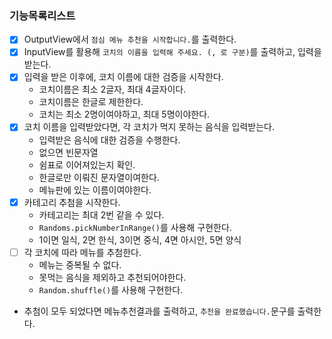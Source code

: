 ### 기능목록리스트

- [x] OutputView에서 `점심 메뉴 추천을 시작합니다.`를 출력한다.
- [x] InputView를 활용해 `코치의 이름을 입력해 주세요. (, 로 구분)`를 출력하고, 입력을 받는다.
- [x] 입력을 받은 이후에, 코치 이름에 대한 검증을 시작한다.
  - 코치이름은 최소 2글자, 최대 4글자이다.
  - 코치이름은 한글로 제한한다.
  - 코치는 최소 2명이여야하고, 최대 5명이야한다.
- [x] 코치 이름을 입력받았다면, 각 코치가 먹지 못하는 음식을 입력받는다.
  - 입력받은 음식에 대한 검증을 수행한다.
  - 없으면 빈문자열
  - 쉼표로 이어져있는지 확인.
  - 한글로만 이뤄진 문자열이여한다.
  - 메뉴판에 있는 이름이여야한다.
- [x] 카테고리 추첨을 시작한다.
  - 카테고리는 최대 2번 같을 수 있다.
  - `Randoms.pickNumberInRange()`를 사용해 구현한다.
  - 1이면 일식, 2면 한식, 3이면 중식, 4면 아시안, 5면 양식
- [ ] 각 코치에 따라 메뉴를 추첨한다.
  - 메뉴는 중복될 수 없다.
  - 못먹는 음식을 제외하고 추천되어야한다.
  - `Random.shuffle()`를 사용해 구현한다.

- 추첨이 모두 되었다면 메뉴추천결과를 출력하고, `추천을 완료했습니다.`문구를 출력한다.